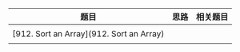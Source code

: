 |                   题目                   | 思路 | 相关题目 |
| :--------------------------------------: | :--: | :------: |
|                                          |      |          |
| [912. Sort an Array](912. Sort an Array) |      |          |
|                                          |      |          |
